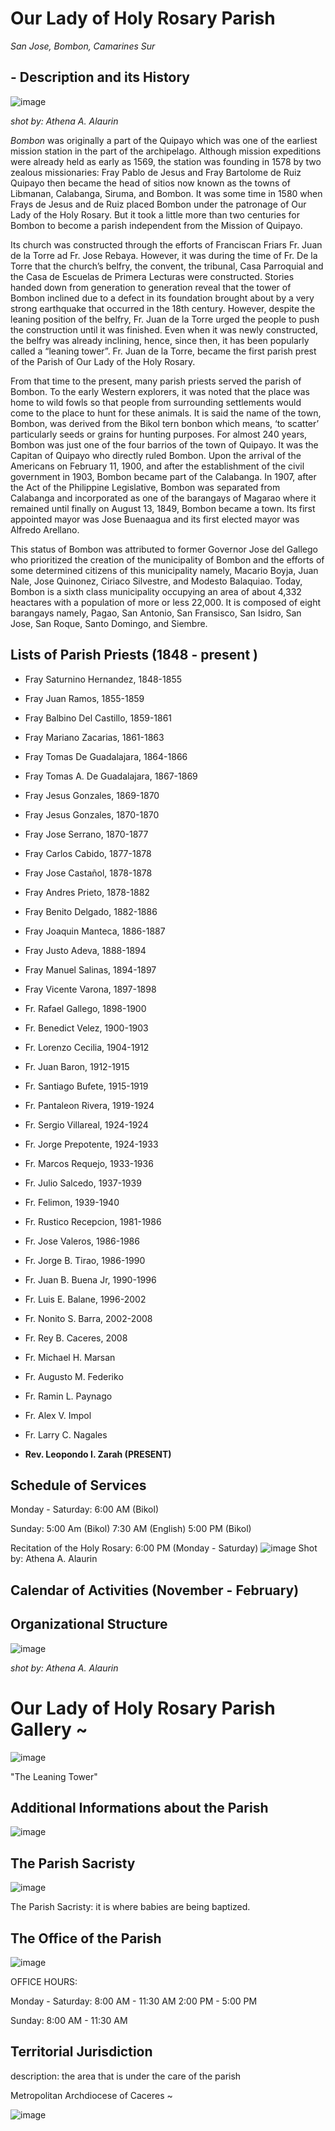 # Our Lady of Holy Rosary Parish 
*San Jose, Bombon, Camarines Sur* 


## - Description and its History 


![image](https://github.com/athnalrn/github.io/assets/150888286/26a2dc5c-c2ae-4987-833d-ffacd2de0cdb)

*shot by: Athena A. Alaurin*


*Bombon* was originally a part of the Quipayo which was one of the earliest mission station in the part of the archipelago. Although mission expeditions were already held as early as 1569, the station was founding in 1578 by two zealous missionaries: Fray Pablo de Jesus and Fray Bartolome de Ruiz Quipayo then became the head of sitios now known as the towns of Libmanan, Calabanga, Siruma, and Bombon. It was some time in 1580 when Frays de Jesus and de Ruiz placed Bombon under the patronage of Our Lady of the Holy Rosary. But it took a little more than two centuries for Bombon to become a parish independent from the Mission of Quipayo. 

Its church was constructed through the efforts of Franciscan Friars Fr. Juan de la Torre ad Fr. Jose Rebaya. However, it was during the time of Fr. De la Torre that the church’s belfry, the convent, the tribunal, Casa Parroquial and the Casa de Escuelas de Primera Lecturas were constructed. Stories handed down from generation to generation reveal that the tower of Bombon inclined due to a defect in its foundation brought about by a very strong earthquake that occurred in the 18th century. However, despite the leaning position of the belfry, Fr. Juan de la Torre urged the people to push the construction until it was finished. Even when it was newly constructed, the belfry was already inclining, hence, since then, it has been popularly called a “leaning tower”. Fr. Juan de la Torre, became the first parish prest of the Parish of Our Lady of the Holy Rosary. 

From that time to the present, many parish priests served the parish of Bombon. To the early Western explorers, it was noted that the place was home to wild fowls so that people from surrounding settlements would come to the place to hunt for these animals. It is said the name of the town, Bombon, was derived from the Bikol tern bonbon which means, ‘to scatter’ particularly seeds or grains for hunting purposes. For almost 240 years, Bombon was just one of the four barrios of the town of Quipayo. It was the Capitan of Quipayo who directly ruled Bombon. Upon the arrival of the Americans on February 11, 1900, and after the establishment of the civil government in 1903, Bombon became part of the Calabanga. In 1907, after the Act of the Philippine Legislative, Bombon was separated from Calabanga and incorporated as one of the barangays of Magarao where it remained until finally on August 13, 1849, Bombon became a town. Its first appointed mayor was Jose Buenaagua and its first elected mayor was Alfredo Arellano.

This status of Bombon was attributed to former Governor Jose del Gallego who prioritized the creation of the municipality of Bombon and the efforts of some determined citizens of this municipality namely, Macario Boyja, Juan Nale, Jose Quinonez, Ciriaco Silvestre, and Modesto Balaquiao. Today, Bombon is a sixth class municipality occupying an area of about 4,332 heactares with a population of more or less 22,000. It is composed of eight barangays namely, Pagao, San Antonio, San Fransisco, San Isidro, San Jose, San Roque, Santo Domingo, and Siembre. 


## Lists of Parish Priests (1848 - present )

- Fray Saturnino Hernandez, 1848-1855

- Fray Juan Ramos, 1855-1859 

- Fray Balbino Del Castillo, 1859-1861 

- Fray Mariano Zacarias, 1861-1863

- Fray Tomas De Guadalajara, 1864-1866 

- Fray Tomas A. De Guadalajara, 1867-1869 

- Fray Jesus Gonzales, 1869-1870 

- Fray Jesus Gonzales, 1870-1870 

- Fray Jose Serrano, 1870-1877 

- Fray Carlos Cabido, 1877-1878

- Fray Jose Castañol, 1878-1878  

- Fray Andres Prieto, 1878-1882

- Fray Benito Delgado, 1882-1886 

- Fray Joaquin Manteca, 1886-1887 

- Fray Justo Adeva, 1888-1894

- Fray Manuel Salinas, 1894-1897 

- Fray Vicente Varona, 1897-1898

- Fr. Rafael Gallego, 1898-1900

- Fr. Benedict Velez, 1900-1903

- Fr. Lorenzo Cecilia, 1904-1912 

- Fr. Juan Baron, 1912-1915 

- Fr. Santiago Bufete, 1915-1919 

- Fr. Pantaleon Rivera, 1919-1924

- Fr. Sergio Villareal, 1924-1924

- Fr. Jorge Prepotente, 1924-1933 

- Fr. Marcos Requejo, 1933-1936

- Fr. Julio Salcedo, 1937-1939 

- Fr. Felimon, 1939-1940

- Fr. Rustico Recepcion, 1981-1986
  
- Fr. Jose Valeros, 1986-1986

- Fr. Jorge B. Tirao, 1986-1990

- Fr. Juan B. Buena Jr, 1990-1996 

- Fr. Luis E. Balane, 1996-2002 

- Fr. Nonito S. Barra, 2002-2008

- Fr. Rey B. Caceres, 2008

- Fr. Michael H. Marsan 

- Fr. Augusto M. Federiko 

- Fr. Ramin L. Paynago 

- Fr. Alex V. Impol

- Fr. Larry C. Nagales

- **Rev. Leopondo I. Zarah (PRESENT)**


## Schedule of Services 

Monday - Saturday: 6:00 AM (Bikol) 

Sunday: 5:00 Am (Bikol)
        7:30 AM (English)
        5:00 PM (Bikol)

Recitation of the Holy Rosary: 6:00 PM (Monday - Saturday)          ![image](https://github.com/athnalrn/github.io/assets/150888286/2191eb11-2927-4a8f-bb3f-5b332bd986d6) Shot by: Athena A. Alaurin

## Calendar of Activities (November - February) 

































## Organizational Structure 

![image](https://github.com/athnalrn/github.io/assets/150888286/61536f9f-08e2-4979-ad6b-025e25db587f)

*shot by: Athena A. Alaurin*

# Our Lady of Holy Rosary Parish Gallery ~

![image](https://github.com/athnalrn/github.io/assets/150888286/9806ab4b-bfa3-419e-ab0d-bc4e837da1f3)


"The Leaning Tower" 


## Additional Informations about the Parish 

![image](https://github.com/athnalrn/github.io/assets/150888286/f6eb4047-8de0-48f3-a312-5f0cef155c96)

## The Parish Sacristy 

![image](https://github.com/athnalrn/github.io/assets/150888286/313b737f-da79-4c5d-930f-0cfcfaf75967)


The Parish Sacristy: it is where babies are being baptized. 

## The Office of the Parish 

![image](https://github.com/athnalrn/github.io/assets/150888286/2ff07019-0330-4991-83d9-144768c55458)

OFFICE HOURS: 

Monday - Saturday: 8:00 AM - 11:30 AM
                   2:00 PM - 5:00 PM

Sunday: 8:00 AM - 11:30 AM 

## Territorial Jurisdiction 
description: the area that is under the  care of the parish 

 Metropolitan Archdiocese of Caceres ~ 

![image](https://github.com/athnalrn/github.io/assets/150888286/2cfaecb8-3c0e-4034-bacf-b5d2d3814ce2)













